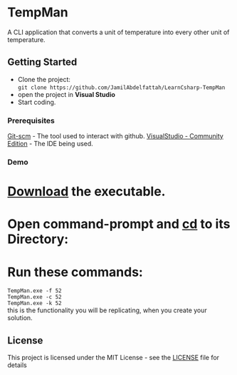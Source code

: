 # TempMan
A CLI application that converts a unit of temperature into every other unit of temperature.

## Getting Started
* Clone the project: <br/>
```git clone https://github.com/JamilAbdelfattah/LearnCsharp-TempMan```
* open the project in **Visual Studio**
* Start coding.

### Prerequisites
[Git-scm](https://git-scm.com/) - The tool used to interact with github.
[VisualStudio - Community Edition](https://visualstudio.microsoft.com/vs/community/) - The IDE being used.

### Demo
# [Download](https://github.com/JamilAbdelfattah/LearnCsharp-TempMan/blob/master/LICENSE) the executable.
# Open command-prompt and [cd](https://docs.microsoft.com/en-us/windows-server/administration/windows-commands/cd) to its Directory:<br/>
# Run these commands: <br/>
```TempMan.exe -f 52```<br/>
```TempMan.exe -c 52```<br/>
```TempMan.exe -k 52```<br/>
this is the functionality you will be replicating, when you create your solution.

## License
This project is licensed under the MIT License - see the [LICENSE](https://github.com/JamilAbdelfattah/LearnCsharp-TempMan/blob/master/LICENSE) file for details
